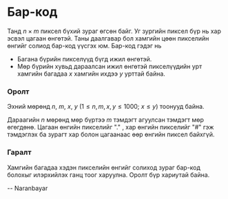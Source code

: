 Бар-код
=======
Танд $n×m$ пиксел бүхий зураг өгсөн байг. Уг зургийн пиксел бүр нь хар эсвэл
цагаан өнгөтэй. Таны даалгавар бол хамгийн цөөн пикселийн өнгийг солиод бар-код
үүсгэх юм. Бар-код гэдэг нь

 - Багана бүрийн пикселүүд бүгд ижил өнгөтэй.
 - Мөр бүрийн хувьд дараалсан ижил өнгөтэй пикселүүдийн урт хамгийн багадаа $x$
   хамгийн ихдээ $y$ урттай байна.


### Оролт
Эхний мөрөнд $n$, $m$, $x$, $y$ $(1≤n,m,x,y≤1000;\ x≤y)$ тоонууд байна.

Дараагийн $n$ мөрөнд мөр бүртээ $m$ тэмдэгт агуулсан тэмдэгт мөр өгөгдөнө.
Цагаан өнгийн пикселийг "." , хар өнгийн пикселийг "#" гэж тэмдэглэх ба зурагт
хар болон цагаанаас өөр өнгийн пиксел байхгүй.


### Гаралт
Хамгийн багадаа хэдэн пикселийн өнгийг солиход зураг бар-код болохыг илэрхийлэх
ганц тоог харуулна. Оролт бүр хариутай байна.

-- Naranbayar
